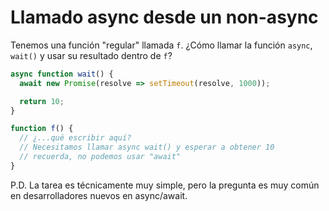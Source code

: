 
# Llamado async desde un non-async

Tenemos una función "regular" llamada `f`. ¿Cómo llamar la función `async`, `wait()` y usar su  resultado dentro de `f`?

```js
async function wait() {
  await new Promise(resolve => setTimeout(resolve, 1000));

  return 10;
}

function f() {
  // ¿...qué escribir aquí?
  // Necesitamos llamar async wait() y esperar a obtener 10
  // recuerda, no podemos usar "await"
}
```

P.D. La tarea es técnicamente muy simple, pero la pregunta es muy común en desarrolladores nuevos en async/await.
